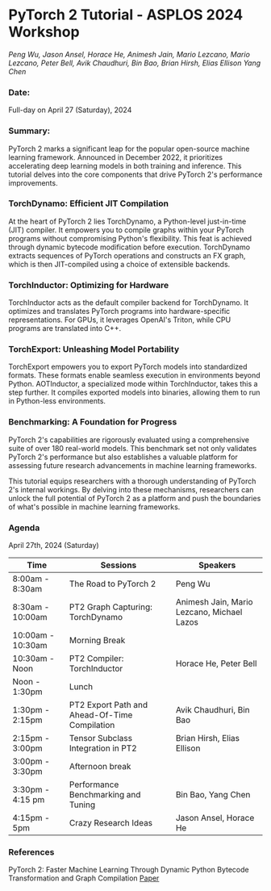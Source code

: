 PyTorch 2 Tutorial - ASPLOS 2024 Workshop
=========================================
*Peng Wu, Jason Ansel, Horace He, Animesh Jain, Mario Lezcano, Mario Lezcano, Peter Bell, Avik Chaudhuri, Bin Bao, Brian Hirsh, Elias Ellison Yang Chen*

### Date:
Full-day on April 27 (Saturday), 2024


### Summary:
PyTorch 2 marks a significant leap for the popular open-source machine learning framework. Announced in December 2022, it prioritizes accelerating deep learning models in both training and inference. This tutorial delves into the core components that drive PyTorch 2's performance improvements.

### TorchDynamo: Efficient JIT Compilation
At the heart of PyTorch 2 lies TorchDynamo, a Python-level just-in-time (JIT) compiler. It empowers you to compile graphs within your PyTorch programs without compromising Python's flexibility. This feat is achieved through dynamic bytecode modification before execution. TorchDynamo extracts sequences of PyTorch operations and constructs an FX graph, which is then JIT-compiled using a choice of extensible backends.

### TorchInductor: Optimizing for Hardware
TorchInductor acts as the default compiler backend for TorchDynamo. It optimizes and translates PyTorch programs into hardware-specific representations. For GPUs, it leverages OpenAI's Triton, while CPU programs are translated into C++.

### TorchExport: Unleashing Model Portability
TorchExport empowers you to export PyTorch models into standardized formats. These formats enable seamless execution in environments beyond Python. AOTInductor, a specialized mode within TorchInductor, takes this a step further. It compiles exported models into binaries, allowing them to run in Python-less environments.

### Benchmarking: A Foundation for Progress
PyTorch 2's capabilities are rigorously evaluated using a comprehensive suite of over 180 real-world models. This benchmark set not only validates PyTorch 2's performance but also establishes a valuable platform for assessing future research advancements in machine learning frameworks.

This tutorial equips researchers with a thorough understanding of PyTorch 2's internal workings. By delving into these mechanisms, researchers can unlock the full potential of PyTorch 2 as a platform and push the boundaries of what's possible in machine learning frameworks.


### Agenda

April 27th, 2024 (Saturday)

| Time | Sessions | Speakers |
| ------------- | ------------- | ------------- |
| 8:00am - 8:30am  | The Road to PyTorch 2  | Peng Wu  |
| 8:30am - 10:00am | PT2 Graph Capturing: TorchDynamo  | Animesh Jain, Mario Lezcano, Michael Lazos |
| 10:00am - 10:30am | Morning Break | |
| 10:30am - Noon| PT2 Compiler: TorchInductor | Horace He, Peter Bell |
| Noon - 1:30pm | Lunch | |
| 1:30pm - 2:15pm  | PT2 Export Path and Ahead-Of-Time Compilation | Avik Chaudhuri, Bin Bao  |
| 2:15pm - 3:00pm | Tensor Subclass Integration in PT2 | Brian Hirsh, Elias Ellison |
| 3:00pm - 3:30pm | Afternoon break | |
| 3:30pm - 4:15 pm | Performance Benchmarking and Tuning | Bin Bao, Yang Chen |
| 4:15pm - 5pm | Crazy Research Ideas | Jason Ansel, Horace He |

### References

PyTorch 2: Faster Machine Learning Through Dynamic Python Bytecode Transformation and Graph Compilation [Paper](https://pytorch.org/assets/pytorch2-2.pdf)
